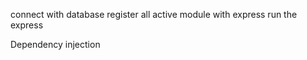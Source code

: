 connect with database
register all active module with express
run the express

Dependency injection 


